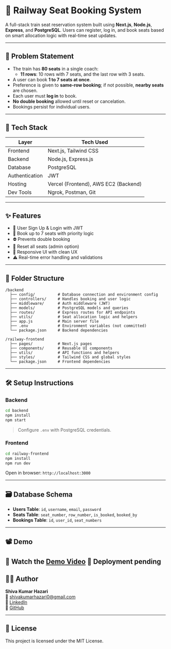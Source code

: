 # 🚆 Railway Seat Booking System

A full-stack train seat reservation system built using **Next.js**, **Node.js**, **Express**, and **PostgreSQL**. Users can register, log in, and book seats based on smart allocation logic with real-time seat updates.

---

## 🧠 Problem Statement

- The train has **80 seats** in a single coach:
  - **11 rows**: 10 rows with 7 seats, and the last row with 3 seats.
- A user can book **1 to 7 seats at once**.
- Preference is given to **same-row booking**; if not possible, **nearby seats** are chosen.
- Each user must **log in** to book.
- **No double booking** allowed until reset or cancelation.
- Bookings persist for individual users.

---

## 🚀 Tech Stack

| Layer        | Tech Used                  |
|--------------|----------------------------|
| Frontend     | Next.js, Tailwind CSS      |
| Backend      | Node.js, Express.js        |
| Database     | PostgreSQL                 |
| Authentication | JWT                      |
| Hosting      | Vercel (Frontend), AWS EC2 (Backend) |
| Dev Tools    | Ngrok, Postman, Git        |

---

## ✨ Features

- 👤 User Sign Up & Login with JWT
- 📌 Book up to 7 seats with priority logic
- ⛔ Prevents double booking
- 🔁 Reset all seats (admin option)
- 🎯 Responsive UI with clean UX
- ⚠️ Real-time error handling and validations

---

## 📁 Folder Structure

```
/backend
  ├── config/          # Database connection and environment config
  ├── controllers/     # Handles booking and user logic
  ├── middleware/      # Auth middleware (JWT)
  ├── models/          # PostgreSQL models and queries
  ├── routes/          # Express routes for API endpoints
  ├── utils/           # Seat allocation logic and helpers
  ├── app.js           # Main server file
  ├── .env             # Environment variables (not committed)
  └── package.json     # Backend dependencies

/railway-frontend
  ├── pages/           # Next.js pages
  ├── components/      # Reusable UI components
  ├── utils/           # API functions and helpers
  ├── styles/          # Tailwind CSS and global styles
  └── package.json     # Frontend dependencies
```

---

## 🛠️ Setup Instructions

### Backend

```bash
cd backend
npm install
npm start
```

> Configure `.env` with PostgreSQL credentials.

### Frontend

```bash
cd railway-frontend
npm install
npm run dev
```

Open in browser: `http://localhost:3000`

---

## 🗃️ Database Schema

- **Users Table**: `id`, `username`, `email`, `password`
- **Seats Table**: `seat_number`, `row_number`, `is_booked`, `booked_by`
- **Bookings Table**: `id`, `user_id`, `seat_numbers`

---

## 📽️ Demo

🎥 Watch the [Demo Video](https://drive.google.com/file/d/15m_qcu5KQsYNJbKOB4rEywz21tmc7bmq/view?usp=drive_link)
🔗 Deployment pending  
---

## 🙋‍♂️ Author

**Shiva Kumar Hazari**  
📧 shivakumarhazari0@gmail.com  
🔗 [LinkedIn](https://linkedin.com/in/hazarishiva)  
🐙 [GitHub](https://github.com/Shiva-code-code)

---

## 📄 License

This project is licensed under the MIT License.
